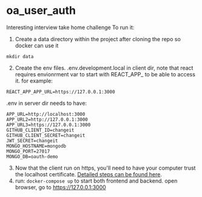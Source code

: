 # oa_user_auth
Interesting interview take home challenge
To run it:
1. Create a data directory within the project after cloning the repo so docker can use it
  ```
  mkdir data
  ```
2. Create the env files. 
  .env.development.local in client dir, note that react requires envionrment var to start with REACT_APP_ to be able to access it. for example:

  ```
  REACT_APP_APP_URL=https://127.0.0.1:3000
  ```

  .env in server dir needs to have:
  ```
  APP_URL=http://localhost:3000
  APP_URL2=http://127.0.0.1:3000
  APP_URL3=https://127.0.0.1:3000
  GITHUB_CLIENT_ID=changeit
  GITHUB_CLIENT_SECRET=changeit
  JWT_SECRET=changeit
  MONGO_HOSTNAME=mongodb
  MONGO_PORT=27017
  MONGO_DB=oauth-demo
  ```
3. Now that the client run on https, you'll need to have your computer trust the localhost certificate. [Detailed steps can be found here](https://medium.com/@danielgwilson/https-and-create-react-app-3a30ed31c904). 
4. run: `docker-compose up` to start both frontend and backend. open browser, go to https://127.0.0.1:3000

